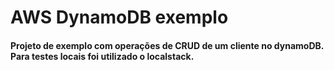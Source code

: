 # AWS DynamoDB exemplo

#### Projeto de exemplo com operações de CRUD de um cliente no dynamoDB. Para testes locais foi utilizado o localstack.
